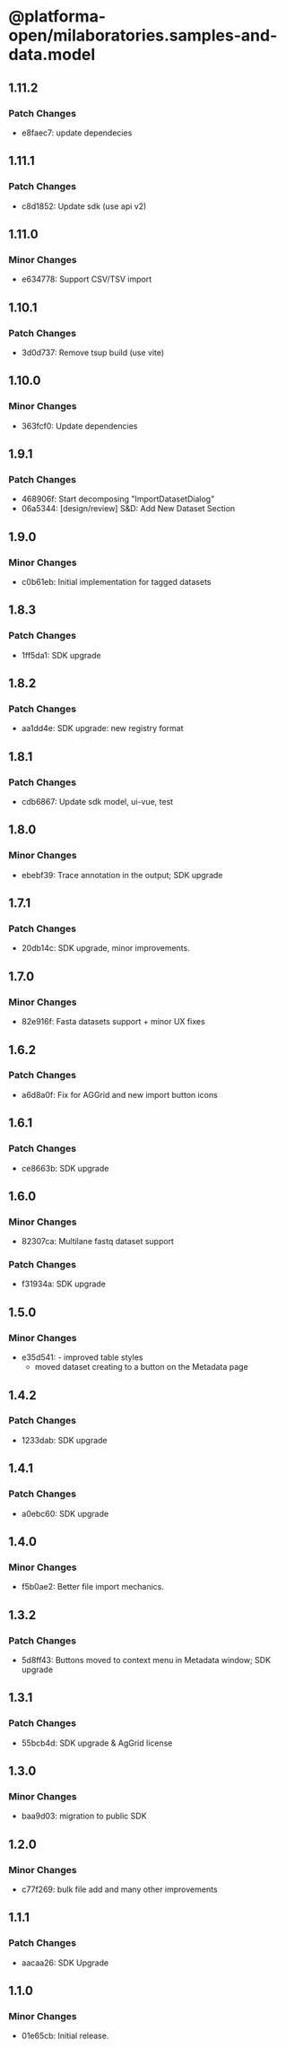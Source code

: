 # @platforma-open/milaboratories.samples-and-data.model

## 1.11.2

### Patch Changes

- e8faec7: update dependecies

## 1.11.1

### Patch Changes

- c8d1852: Update sdk (use api v2)

## 1.11.0

### Minor Changes

- e634778: Support CSV/TSV import

## 1.10.1

### Patch Changes

- 3d0d737: Remove tsup build (use vite)

## 1.10.0

### Minor Changes

- 363fcf0: Update dependencies

## 1.9.1

### Patch Changes

- 468906f: Start decomposing "ImportDatasetDialog"
- 06a5344: [design/review] S&D: Add New Dataset Section

## 1.9.0

### Minor Changes

- c0b61eb: Initial implementation for tagged datasets

## 1.8.3

### Patch Changes

- 1ff5da1: SDK upgrade

## 1.8.2

### Patch Changes

- aa1dd4e: SDK upgrade: new registry format

## 1.8.1

### Patch Changes

- cdb6867: Update sdk model, ui-vue, test

## 1.8.0

### Minor Changes

- ebebf39: Trace annotation in the output; SDK upgrade

## 1.7.1

### Patch Changes

- 20db14c: SDK upgrade, minor improvements.

## 1.7.0

### Minor Changes

- 82e916f: Fasta datasets support + minor UX fixes

## 1.6.2

### Patch Changes

- a6d8a0f: Fix for AGGrid and new import button icons

## 1.6.1

### Patch Changes

- ce8663b: SDK upgrade

## 1.6.0

### Minor Changes

- 82307ca: Multilane fastq dataset support

### Patch Changes

- f31934a: SDK upgrade

## 1.5.0

### Minor Changes

- e35d541: - improved table styles
  - moved dataset creating to a button on the Metadata page

## 1.4.2

### Patch Changes

- 1233dab: SDK upgrade

## 1.4.1

### Patch Changes

- a0ebc60: SDK upgrade

## 1.4.0

### Minor Changes

- f5b0ae2: Better file import mechanics.

## 1.3.2

### Patch Changes

- 5d8ff43: Buttons moved to context menu in Metadata window; SDK upgrade

## 1.3.1

### Patch Changes

- 55bcb4d: SDK upgrade & AgGrid license

## 1.3.0

### Minor Changes

- baa9d03: migration to public SDK

## 1.2.0

### Minor Changes

- c77f269: bulk file add and many other improvements

## 1.1.1

### Patch Changes

- aacaa26: SDK Upgrade

## 1.1.0

### Minor Changes

- 01e65cb: Initial release.
